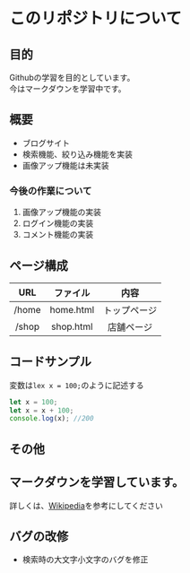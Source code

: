 # このリポジトリについて
## 目的
Githubの学習を目的としています。  
今はマークダウンを学習中です。
## 概要
- ブログサイト
- 検索機能、絞り込み機能を実装
- 画像アップ機能は未実装

### 今後の作業について
1. 画像アップ機能の実装
1. ログイン機能の実装
1. コメント機能の実装

## ページ構成
| URL | ファイル | 内容 |
|:---:|:-------:|:----:|
| /home | home.html | トップページ |
| /shop | shop.html | 店舗ページ |


## コードサンプル
変数は`lex x = 100;`のように記述する
```javascript
let x = 100;
let x = x + 100;
console.log(x); //200
```

## その他
**マークダウン**を学習しています。
---
詳しくは、[Wikipedia](https://ja.wikipedia.org/wiki/Markdown)を参考にしてください

## バグの改修
- 検索時の大文字小文字のバグを修正